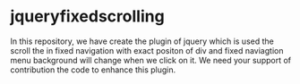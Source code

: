 jqueryfixedscrolling
====================

In this repository, we have create the plugin of jquery which is used the scroll the in fixed navigation with exact positon of div and fixed naviagtion menu background will change when we click on it. We need your support of contribution the code to enhance this plugin.
